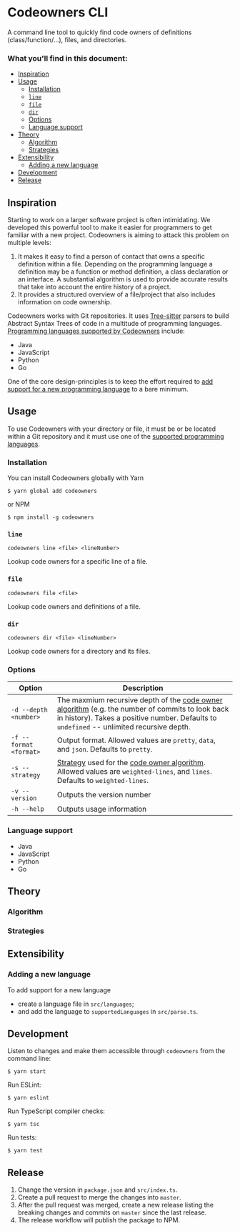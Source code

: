 # Codeowners CLI

A command line tool to quickly find code owners of definitions (class/function/...), files, and directories.

### What you'll find in this document:

* [Inspiration](#inspiration)
* [Usage](#usage)
  * [Installation](#installation)
  * [`line`](#line)
  * [`file`](#file)
  * [`dir`](#dir)
  * [Options](#options)
  * [Language support](#language-support)
* [Theory](#theory)
  * [Algorithm](#algorithm)
  * [Strategies](#strategies)
* [Extensibility](#extensibility)
  * [Adding a new language](#adding-a-new-language)
* [Development](#development)
* [Release](#release)

## Inspiration

Starting to work on a larger software project is often intimidating. We developed this powerful tool to make it easier for programmers to get familiar with a new project. Codeowners is aiming to attack this problem on multiple levels:

1. It makes it easy to find a person of contact that owns a specific definition within a file. Depending on the programming language a definition may be a function or method definition, a class declaration or an interface. A substantial algorithm is used to provide accurate results that take into account the entire history of a project.
2. It provides a structured overview of a file/project that also includes information on code ownership.

Codeowners works with Git repositories. It uses [Tree-sitter](http://tree-sitter.github.io/tree-sitter/) parsers to build Abstract Syntax Trees of code in a multitude of programming languages. [Programming languages supported by Codeowners](#language-support) include:

* Java
* JavaScript
* Python
* Go

One of the core design-principles is to keep the effort required to [add support for a new programming language](#adding-a-new-language) to a bare minimum.

## Usage

To use Codeowners with your directory or file, it must be or be located within a Git repository and it must use one of the [supported programming languages](#language-support).

### Installation

You can install Codeowners globally with Yarn

    $ yarn global add codeowners

or NPM

    $ npm install -g codeowners

### `line`

```
codeowners line <file> <lineNumber>
```

Lookup code owners for a specific line of a file.

### `file`

```
codeowners file <file>
```

Lookup code owners and definitions of a file.

### `dir`

```
codeowners dir <file> <lineNumber>
```

Lookup code owners for a directory and its files.

### Options

| Option | Description |
| ------ | ----------- |
| `-d --depth <number>` | The maxmium recursive depth of the [code owner algorithm](#algorithm) (e.g. the number of commits to look back in history). Takes a positive number. Defaults to `undefined` -- unlimited recursive depth. |
| `-f --format <format>` | Output format. Allowed values are `pretty`, `data`, and `json`. Defaults to `pretty`. |
| `-s --strategy` | [Strategy](#strategies) used for the [code owner algorithm](#algorithm). Allowed values are `weighted-lines`, and `lines`. Defaults to `weighted-lines`. |
| `-v --version` | Outputs the version number |
| `-h --help` | Outputs usage information |

### Language support

* Java
* JavaScript
* Python
* Go

## Theory

### Algorithm

### Strategies

## Extensibility

### Adding a new language

To add support for a new language

* create a language file in `src/languages`;
* and add the language to `supportedLanguages` in `src/parse.ts`.

## Development

Listen to changes and make them accessible through `codeowners` from the command line:

    $ yarn start

Run ESLint:

    $ yarn eslint

Run TypeScript compiler checks:

    $ yarn tsc

Run tests:

    $ yarn test

## Release

1. Change the version in `package.json` and `src/index.ts`.
1. Create a pull request to merge the changes into `master`.
1. After the pull request was merged, create a new release listing the breaking changes and commits on `master` since the last release.
1. The release workflow will publish the package to NPM.
